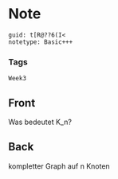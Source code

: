 # Note
```
guid: t[R@??6(I<
notetype: Basic+++
```

### Tags
```
Week3
```

## Front
Was bedeutet K_n?

## Back
kompletter Graph auf n Knoten
